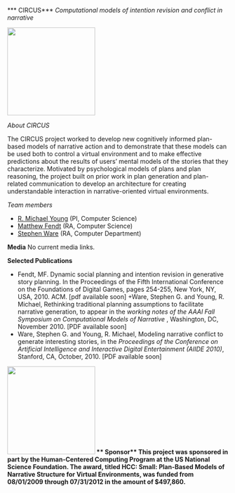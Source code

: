 ---
---

*** CIRCUS***
*Computational models of intention revision and conflict in narrative*

<p><img class="alignright" src="../../wp-content/uploads/sites/15/2015/09/earth_rise.jpg" alt="" width="200" /></p>

*About CIRCUS*

The CIRCUS project worked to develop new cognitively informed plan-based models of narrative action and to demonstrate that these models can be used both to control a virtual environment and to make effective predictions about the results of users’ mental models of the stories that they characterize. Motivated by psychological models of plans and plan reasoning, the project built on  prior work in plan generation and plan-related communication to develop an architecture for creating understandable interaction in narrative-oriented virtual environments.

*Team members*

<ul>
<li><a href="../../people/rmyoung">R. Michael Young</a> (PI, Computer Science)</li>
<li><a href="../../people/mwfendt">Matthew Fendt</a> (RA, Computer Science)</li>
<li><a href="../../people/sgware">Stephen Ware</a> (RA, Computer Department)</li>
</ul>

**Media**
No current media links.

**Selected Publications**
+ Fendt, MF. Dynamic social planning and intention revision in generative story planning. In the Proceedings of the Fifth International Conference on the Foundations of Digital Games, pages 254-255, New York, NY, USA, 2010. ACM. [pdf available soon]
+Ware, Stephen G. and Young, R. Michael, Rethinking traditional planning assumptions to facilitate narrative generation, to appear in the <em>working notes of the AAAI Fall Symposium on Computational Models of Narrative </em>, Washington, DC, November 2010. [PDF available soon]
+ Ware, Stephen G. and Young, R. Michael, Modeling narrative conflict to generate interesting stories, in the <em>Proceedings of the Conference on Artificial Intelligence and Interactive Digital Entertainment (AIIDE 2010)</em>, Stanford, CA, October, 2010. [PDF available soon]

<p class="big"><img class="alignright" src="../../wp-content/uploads/sites/15/2015/09/NSF_logo.png" alt="" width="200" /><strong>
** Sponsor**
This project was sponsored in part by  the Human-Centered Computing Program at the US National Science Foundation.  The award, titled HCC: Small: Plan-Based Models of Narrative Structure for Virtual Environments, was funded from 08/01/2009 through 07/31/2012 in the amount of $497,860.
